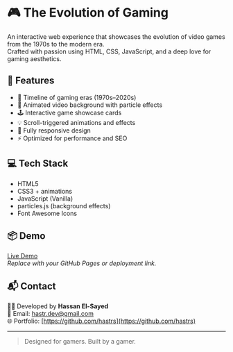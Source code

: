 # 🎮 The Evolution of Gaming

An interactive web experience that showcases the evolution of video games from the 1970s to the modern era.  
Crafted with passion using HTML, CSS, JavaScript, and a deep love for gaming aesthetics.

## 🧩 Features

- 📜 Timeline of gaming eras (1970s–2020s)
- 🎥 Animated video background with particle effects
- 🕹️ Interactive game showcase cards
- 💡 Scroll-triggered animations and effects
- 📱 Fully responsive design
- ⚡ Optimized for performance and SEO

## 💻 Tech Stack

- HTML5
- CSS3 + animations
- JavaScript (Vanilla)
- particles.js (background effects)
- Font Awesome Icons

## 📦 Demo

[Live Demo](https://hastrs.github.io/webgames/)  
*Replace with your GitHub Pages or deployment link.*

## 📬 Contact

👨‍💻 Developed by **Hassan El-Sayed**  
📧 Email: [hastr.dev@gmail.com](mailto:hastr.dev@gmail.com)  
🌐 Portfolio: [https://github.com/hastrs](https://github.com/hastrs)

---

> Designed for gamers. Built by a gamer.
